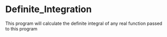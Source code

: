 # Definite_Integration
This program will calculate the definite integral of any real function passed to this program
